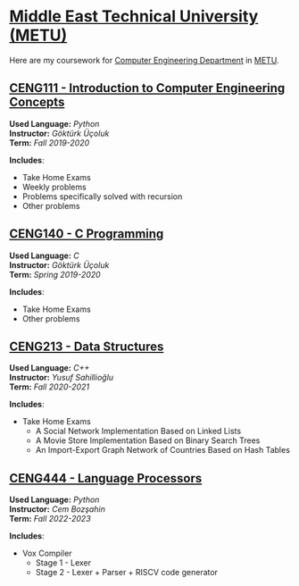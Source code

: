 # [Middle East Technical University (METU)](https://www.metu.edu.tr/)

Here are my coursework for [Computer Engineering Department](https://ceng.metu.edu.tr/) in [METU](https://www.metu.edu.tr/).

[CENG111 - Introduction to Computer Engineering Concepts](https://github.com/aralyekta/METU/tree/master/CENG111)
------------

**Used Language:** *Python*<br>
**Instructor:** *Göktürk Üçoluk*<br>
**Term:** *Fall 2019-2020*<br>

**Includes**:
* Take Home Exams
* Weekly problems
* Problems specifically solved with recursion
* Other problems

[CENG140 - C Programming](https://github.com/aralyekta/METU/tree/master/CENG140)
-------------------

**Used Language:** *C*<br>
**Instructor:** *Göktürk Üçoluk*<br>
**Term:** *Spring 2019-2020*<br>

**Includes**:
* Take Home Exams
* Other problems

[CENG213 - Data Structures](https://github.com/aralyekta/METU/tree/master/CENG213)
-------------------

**Used Language:** *C++*<br>
**Instructor:** *Yusuf Sahillioğlu*<br>
**Term:** *Fall 2020-2021*<br>

**Includes**:
* Take Home Exams
    * A Social Network Implementation Based on Linked Lists
    * A Movie Store Implementation Based on Binary Search Trees
    * An Import-Export Graph Network of Countries Based on Hash Tables
    
[CENG444 - Language Processors](https://github.com/aralyekta/METU/tree/master/CENG444)
-------------------

**Used Language:** *Python*<br>
**Instructor:** *Cem Bozşahin*<br>
**Term:** *Fall 2022-2023*<br>

**Includes**:
* Vox Compiler
   * Stage 1 - Lexer
   * Stage 2 - Lexer + Parser + RISCV code generator
